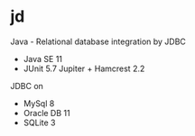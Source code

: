 # jd

Java - Relational database integration by JDBC

- Java SE 11
- JUnit 5.7 Jupiter + Hamcrest 2.2

JDBC on
- MySql 8
- Oracle DB 11
- SQLite 3
